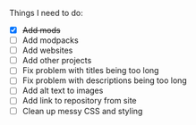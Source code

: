Things I need to do:

- [x] ~~Add mods~~
- [ ] Add modpacks
- [ ] Add websites
- [ ] Add other projects
- [ ] Fix problem with titles being too long
- [ ] Fix problem with descriptions being too long
- [ ] Add alt text to images
- [ ] Add link to repository from site
- [ ] Clean up messy CSS and styling
